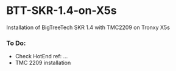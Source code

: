 # BTT-SKR-1.4-on-X5s
Installation of BigTreeTech SKR 1.4 with TMC2209 on Tronxy X5s

### To Do:
  * Check HotEnd ref: ...
  * TMC 2209 installation  
